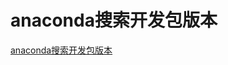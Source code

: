 # anaconda搜索开发包版本
[anaconda搜索开发包版本](https://aiwithcloud.com/2021/04/11/anaconda%e6%90%9c%e7%b4%a2%e5%bc%80%e5%8f%91%e5%8c%85%e7%89%88%e6%9c%ac/)